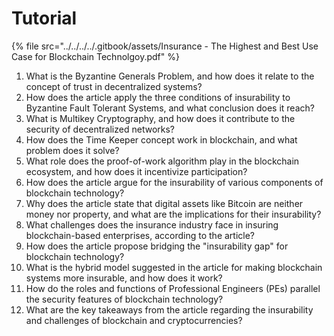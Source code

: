 # Tutorial

{% file src="../../../../.gitbook/assets/Insurance - The Highest and Best Use Case for Blockchain Technolgoy.pdf" %}

1. What is the Byzantine Generals Problem, and how does it relate to the concept of trust in decentralized systems?
2. How does the article apply the three conditions of insurability to Byzantine Fault Tolerant Systems, and what conclusion does it reach?
3. What is Multikey Cryptography, and how does it contribute to the security of decentralized networks?
4. How does the Time Keeper concept work in blockchain, and what problem does it solve?
5. What role does the proof-of-work algorithm play in the blockchain ecosystem, and how does it incentivize participation?
6. How does the article argue for the insurability of various components of blockchain technology?
7. Why does the article state that digital assets like Bitcoin are neither money nor property, and what are the implications for their insurability?
8. What challenges does the insurance industry face in insuring blockchain-based enterprises, according to the article?
9. How does the article propose bridging the "insurability gap" for blockchain technology?
10. What is the hybrid model suggested in the article for making blockchain systems more insurable, and how does it work?
11. How do the roles and functions of Professional Engineers (PEs) parallel the security features of blockchain technology?
12. What are the key takeaways from the article regarding the insurability and challenges of blockchain and cryptocurrencies?
